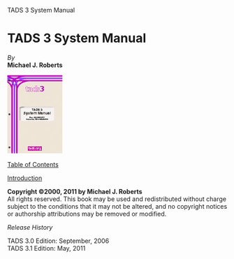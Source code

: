 TADS 3 System Manual

# TADS 3 System Manual

  
  
<span class="tall">*By*</span>  
**Michael J. Roberts**  
  
  
  
![](../syscover.jpg)  
  
  
  
[Table of Contents](toc.htm)  
  
[Introduction](intro.htm)  
  
  
  
  
  
**Copyright ©2000, 2011 by Michael J. Roberts**  
All rights reserved. This book may be used and redistributed without
charge subject to the conditions that it may not be altered, and no
copyright notices or authorship attributions may be removed or
modified.  
  
  
*Release History*  
  
TADS 3.0 Edition: September, 2006  
TADS 3.1 Edition: May, 2011

